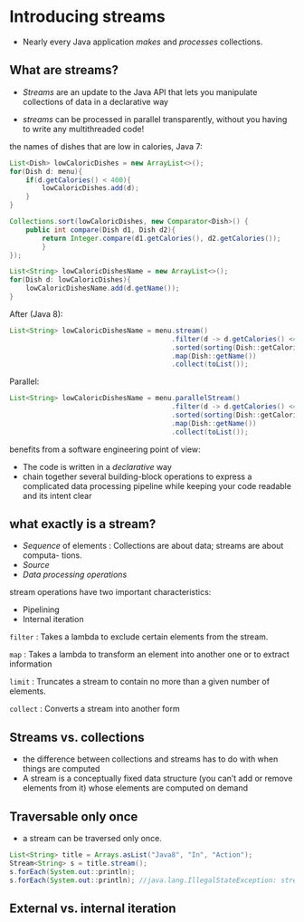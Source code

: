 Introducing streams
===

* Nearly every Java application _makes_ and _processes_ collections.

What are streams?
---

* _Streams_ are an update to the Java API that lets you manipulate collections of data in a declarative way

* _streams_ can be processed in parallel transparently, without you having to write any multithreaded code!

 the names of dishes that are low in calories, Java 7:

```java 
List<Dish> lowCaloricDishes = new ArrayList<>();
for(Dish d: menu){
    if(d.getCalories() < 400){
        lowCaloricDishes.add(d);
    }
}

Collections.sort(lowCaloricDishes, new Comparator<Dish>() {
    public int compare(Dish d1, Dish d2){
        return Integer.compare(d1.getCalories(), d2.getCalories());
        }
});

List<String> lowCaloricDishesName = new ArrayList<>();
for(Dish d: lowCaloricDishes){
    lowCaloricDishesName.add(d.getName());
}

```
After (Java 8):

```java
List<String> lowCaloricDishesName = menu.stream()
                                        .filter(d -> d.getCalories() <400)
                                        .sorted(sorting(Dish::getCalories))
                                        .map(Dish::getName())
                                        .collect(toList());
```

Parallel:


```java
List<String> lowCaloricDishesName = menu.parallelStream()
                                        .filter(d -> d.getCalories() <400)
                                        .sorted(sorting(Dish::getCalories))
                                        .map(Dish::getName())
                                        .collect(toList());
```

benefits from a software engineering point of view:

* The code is written in a _declarative_ way
* chain together several building-block operations to express a complicated data processing pipeline while keeping your code readable and its intent clear

what exactly is a stream?
---

*  _Sequence_ of elements : Collections are about data; streams are about computa- tions.
* _Source_ 
* _Data processing operations_

stream operations have two important characteristics:

* Pipelining
* Internal iteration

`filter` : Takes a lambda to exclude certain elements from the stream.

`map` : Takes a lambda to transform an element into another one or to extract information

`limit` : Truncates a stream to contain no more than a given number of elements.

`collect` : Converts a stream into another form

Streams vs. collections
---

*  the difference between collections and streams has to do with when things are computed
* A stream is a conceptually fixed data structure (you can’t add or remove elements from it) whose elements are computed on demand

Traversable only once
----
 
 *  a stream can be traversed only once.

 ```java 
 List<String> title = Arrays.asList("Java8", "In", "Action");
Stream<String> s = title.stream();
s.forEach(System.out::println); 
s.forEach(System.out::println); //java.lang.IllegalStateException: stream has already been operated                                      //upon or closed.
 ```

External vs. internal iteration
---



